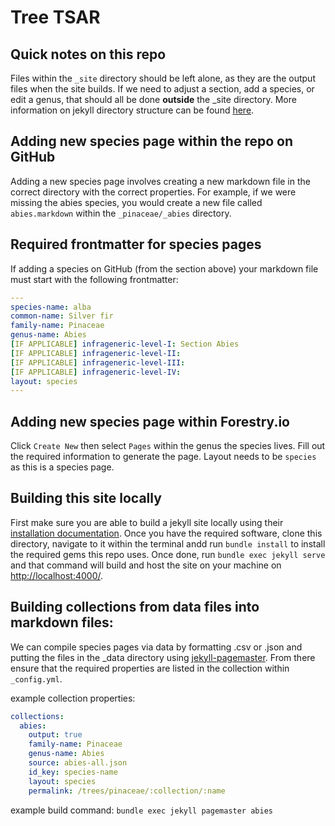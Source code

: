 # Tree TSAR

## Quick notes on this repo
Files within the `_site` directory should be left alone, as they are the output files when the site builds. If we need to adjust a section, add a species, or edit a genus, that should all be done **outside** the _site directory. More information on jekyll directory structure can be found [here](https://jekyllrb.com/docs/structure/).
## Adding new species page within the repo on GitHub
Adding a new species page involves creating a new markdown file in the correct directory with the correct properties. For example, if we were missing the abies species, you would create a new file called `abies.markdown` within the `_pinaceae/_abies` directory.

## Required frontmatter for species pages
If adding a species on GitHub (from the section above) your markdown file must start with the following frontmatter:
```yaml
---
species-name: alba
common-name: Silver fir
family-name: Pinaceae
genus-name: Abies
[IF APPLICABLE] infrageneric-level-I: Section Abies
[IF APPLICABLE] infrageneric-level-II: 
[IF APPLICABLE] infrageneric-level-III: 
[IF APPLICABLE] infrageneric-level-IV: 
layout: species
---
```
## Adding new species page within Forestry.io
Click `Create New` then select `Pages` within the genus the species lives. Fill out the required information to generate the page. Layout needs to be `species` as this is a species page.

## Building this site locally
First make sure you are able to build a jekyll site locally using their [installation documentation](https://jekyllrb.com/docs/installation/). Once you have the required software, clone this directory, navigate to it within the terminal andd run `bundle install` to install the required gems this repo uses. Once done, run `bundle exec jekyll serve` and that command will build and host the site on your machine on [http://localhost:4000/](http://localhost:4000/).

## Building collections from data files into markdown files:
We can compile species pages via data by formatting .csv or .json and putting the files in the _data directory using [jekyll-pagemaster](https://github.com/mnyrop/pagemaster/#readme). From there ensure that the required properties are listed in the collection within `_config.yml`. 

example collection properties:
```yaml
collections:
  abies:
    output: true
    family-name: Pinaceae
    genus-name: Abies
    source: abies-all.json
    id_key: species-name
    layout: species
    permalink: /trees/pinaceae/:collection/:name
```
example build command: `bundle exec jekyll pagemaster abies`